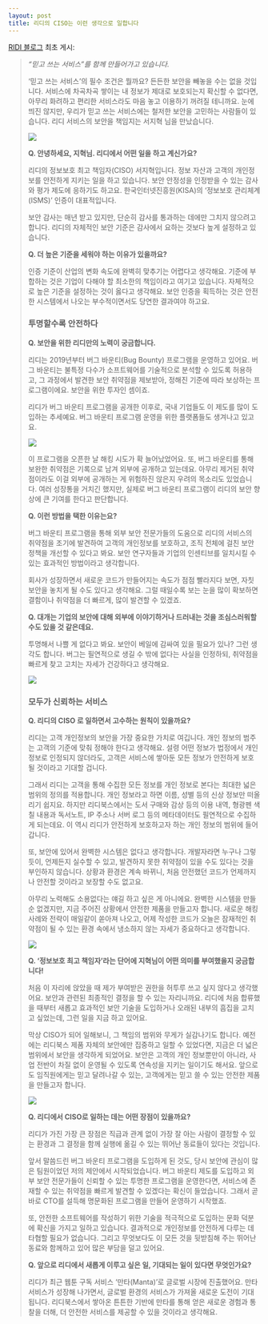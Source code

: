```yaml
---
layout: post
title: 리디의 CISO는 이런 생각으로 일합니다
---
```


[RIDI 블로그](https://web.archive.org/web/20220126055847/https://ridicorp.com/story/pr-ciso-seo-interview/) 최초 게시:

> *“믿고 쓰는 서비스”를 함께 만들어가고 있습니다.*
> 
> ‘믿고 쓰는 서비스’의 필수 조건은 뭘까요? 든든한 보안을 빼놓을 수는 없을 것입니다. 서비스에 차곡차곡 쌓이는 내 정보가 제대로 보호되는지 확신할 수 없다면, 아무리 화려하고 편리한 서비스라도 마음 놓고 이용하기 꺼려질 테니까요. 눈에 띄진 않지만, 우리가 믿고 쓰는 서비스에는 철저한 보안을 고민하는 사람들이 있습니다. 리디 서비스의 보안을 책임지는 서지혁 님을 만났습니다.
> 
> ![](/assets/2021-12-10-ridi-ciso-interview/thumbnail_.jpg)
> 
> **Q. 안녕하세요, 지혁님. 리디에서 어떤 일을 하고 계신가요?**
> 
> 리디의 정보보호 최고 책임자(CISO) 서지혁입니다. 정보 자산과 고객의 개인정보를 안전하게 지키는 일을 하고 있습니다. 보안 안정성을 인정받을 수 있는 감사와 평가 제도에 응하기도 하고요. 한국인터넷진흥원(KISA)의 ‘정보보호 관리체계(ISMS)’ 인증이 대표적입니다.
> 
> 보안 감사는 매년 받고 있지만, 단순히 감사를 통과하는 데에만 그치지 않으려고 합니다. 리디의 자체적인 보안 기준은 감사에서 요하는 것보다 높게 설정하고 있습니다.
> 
> **Q. 더 높은 기준을 세워야 하는 이유가 있을까요?**
> 
> 인증 기준이 산업의 변화 속도에 완벽히 맞추기는 어렵다고 생각해요. 기준에 부합하는 것은 기업이 다해야 할 최소한의 책임이라고 여기고 있습니다. 자체적으로 높은 기준을 설정하는 것이 옳다고 생각해요. 보안 인증을 획득하는 것은 안전한 시스템에서 나오는 부수적이면서도 당연한 결과여야 하고요.
> 
> ### 투명할수록 안전하다
> 
> **Q. 보안을 위한 리디만의 노력이 궁금합니다.**
> 
> 리디는 2019년부터 버그 바운티(Bug Bounty) 프로그램을 운영하고 있어요. 버그 바운티는 불특정 다수가 소프트웨어를 기술적으로 분석할 수 있도록 허용하고, 그 과정에서 발견한 보안 취약점을 제보받아, 정해진 기준에 따라 보상하는 프로그램이에요. 보안을 위한 투자인 셈이죠.
> 
> 리디가 버그 바운티 프로그램을 공개한 이후로, 국내 기업들도 이 제도를 많이 도입하는 추세예요. 버그 바운티 프로그램 운영을 위한 플랫폼들도 생겨나고 있고요.
>
> ![](/assets/2021-12-10-ridi-ciso-interview/Untitled.png)
> 
> 이 프로그램을 오픈한 날 해킹 시도가 확 늘어났었어요. 또, 버그 바운티를 통해 보완한 취약점은 기록으로 남겨 외부에 공개하고 있는데요. 아무리 제거된 취약점이라도 이걸 외부에 공개하는 게 위험하진 않은지 우려의 목소리도 있었습니다. 여러 성장통을 거치긴 했지만, 실제로 버그 바운티 프로그램이 리디의 보안 향상에 큰 기여를 한다고 판단합니다.
> 
> **Q. 이런 방법을 택한 이유는요?**
> 
> 버그 바운티 프로그램을 통해 외부 보안 전문가들의 도움으로 리디의 서비스의 취약점을 조기에 발견하여 고객의 개인정보를 보호하고, 조직 전체에 걸친 보안 정책을 개선할 수 있다고 봐요. 보안 연구자들과 기업의 인센티브를 일치시킬 수 있는 효과적인 방법이라고 생각합니다.
> 
> 회사가 성장하면서 새로운 코드가 만들어지는 속도가 점점 빨라지다 보면, 자칫 보안을 놓치게 될 수도 있다고 생각해요. 그럴 때일수록 보는 눈을 많이 확보하면 결함이나 취약점을 더 빠르게, 많이 발견할 수 있겠죠.
> 
> **Q. 대개는 기업의 보안에 대해 외부에 이야기하거나 드러내는 것을 조심스러워할 수도 있을 것 같은데요.**
> 
> 투명해서 나쁠 게 없다고 봐요. 보안이 베일에 감싸여 있을 필요가 있나? 그런 생각도 합니다. 버그는 필연적으로 생길 수 밖에 없다는 사실을 인정하되, 취약점을 빠르게 찾고 고치는 자세가 건강하다고 생각해요.
>
> ![](/assets/2021-12-10-ridi-ciso-interview/DSC04823-1.jpg)
> 
> ### 모두가 신뢰하는 서비스
> 
> **Q. 리디의 CISO 로 일하면서 고수하는 원칙이 있을까요?**
> 
> 리디는 고객 개인정보의 보안을 가장 중요한 가치로 여깁니다. 개인 정보의 범주는 고객의 기준에 맞춰 정해야 한다고 생각해요. 설령 어떤 정보가 법정에서 개인정보로 인정되지 않더라도, 고객은 서비스에 쌓아둔 모든 정보가 안전하게 보호될 것이라고 기대할 겁니다.
> 
> 그래서 리디는 고객을 통해 수집한 모든 정보를 개인 정보로 본다는 최대한 넓은 범위의 정의를 적용합니다. 개인 정보라고 하면 이름, 성별 등의 신상 정보만 떠올리기 쉽지요. 하지만 리디북스에서는 도서 구매와 감상 등의 이용 내역, 형광펜 색칠 내용과 독서노트, IP 주소나 서버 로그 등의 메타데이터도 필연적으로 수집하게 되는데요. 이 역시 리디가 안전하게 보호하고자 하는 개인 정보의 범위에 들어갑니다.
> 
> 또, 보안에 있어서 완벽한 시스템은 없다고 생각합니다. 개발자라면 누구나 그렇듯이, 언제든지 실수할 수 있고, 발견하지 못한 취약점이 있을 수도 있다는 것을 부인하지 않습니다. 상황과 환경은 계속 바뀌니, 처음 안전했던 코드가 언제까지나 안전할 것이라고 보장할 수도 없고요.
> 
> 아무리 노력해도 소용없다는 얘길 하고 싶은 게 아니에요. 완벽한 시스템을 만들 순 없겠지만, 지금 주어진 상황에서 안전한 제품을 만들고자 합니다. 새로운 해킹 사례와 전략이 매일같이 쏟아져 나오고, 어제 작성한 코드가 오늘은 잠재적인 취약점이 될 수 있는 환경 속에서 냉소하지 않는 자세가 중요하다고 생각합니다.
>
> ![](/assets/2021-12-10-ridi-ciso-interview/DSC04865-1-1.jpg)
> 
> **Q. ‘정보보호 최고 책임자’라는 단어에 지혁님이 어떤 의미를 부여했을지 궁금합니다!**
> 
> 처음 이 자리에 앉았을 때 제가 부여받은 권한을 허투루 쓰고 싶지 않다고 생각했어요. 보안과 관련된 최종적인 결정을 할 수 있는 자리니까요. 리디에 처음 합류했을 때부터 새롭고 효과적인 보안 기술을 도입하거나 오래된 내부의 흠집을 고치고 싶었는데, 그런 일을 지금 하고 있어요.
> 
> 막상 CISO가 되어 일해보니, 그 책임의 범위와 무게가 실감나기도 합니다. 예전에는 리디북스 제품 자체의 보안에만 집중하고 일할 수 있었다면, 지금은 더 넓은 범위에서 보안을 생각하게 되었어요. 보안은 고객의 개인 정보뿐만이 아니라, 사업 전반이 차질 없이 운영될 수 있도록 연속성을 지키는 일이기도 해서요. 앞으로도 임직원에게는 믿고 달려나갈 수 있는, 고객에게는 믿고 쓸 수 있는 안전한 제품을 만들고자 합니다.
>
> ![](/assets/2021-12-10-ridi-ciso-interview/DSC04859-1-2048x1365.png)
> 
> **Q. 리디에서 CISO로 일하는 데는 어떤 장점이 있을까요?**
> 
> 리디가 가진 가장 큰 장점은 직급과 관계 없이 가장 잘 아는 사람이 결정할 수 있는 환경과 그 결정을 함께 실행에 옮길 수 있는 뛰어난 동료들이 있다는 것입니다.
> 
> 앞서 말씀드린 버그 바운티 프로그램을 도입하게 된 것도, 당시 보안에 관심이 많은 팀원이었던 저의 제안에서 시작되었습니다. 버그 바운티 제도를 도입하고 외부 보안 전문가들이 신뢰할 수 있는 투명한 프로그램을 운영한다면, 서비스에 존재할 수 있는 취약점을 빠르게 발견할 수 있겠다는 확신이 들었습니다. 그래서 곧바로 CTO를 설득해 명문화된 프로그램을 만들어 운영하기 시작했죠.
> 
> 또, 안전한 소프트웨어를 작성하기 위한 기술을 적극적으로 도입하는 문화 덕분에 확신을 가지고 일하고 있습니다. 결과적으로 개인정보를 안전하게 다루는 데 타협할 필요가 없습니다. 그리고 무엇보다도 이 모든 것을 뒷받침해 주는 뛰어난 동료와 함께하고 있어 많은 부담을 덜고 있어요.
> 
> **Q. 앞으로 리디에서 새롭게 이루고 싶은 일, 기대되는 일이 있다면 무엇인가요?**
> 
> 리디가 최근 웹툰 구독 서비스 ‘만타(Manta)’로 글로벌 시장에 진출했어요. 만타 서비스가 성장해 나가면서, 글로벌 환경의 서비스가 가져올 새로운 도전이 기대됩니다. 리디북스에서 쌓아온 튼튼한 기반에 만타를 통해 얻은 새로운 경험과 통찰을 더해, 더 안전한 서비스를 제공할 수 있을 것이라고 생각해요.
